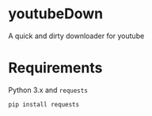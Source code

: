 # youtubeDown
A quick and dirty downloader for youtube

# Requirements
Python 3.x and `requests`

    pip install requests
